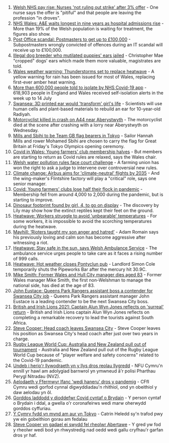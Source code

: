 1. [Welsh NHS pay rise: Nurses 'not ruling out strike' after 3% offer](https://www.bbc.co.uk/news/uk-wales-57929185) - One nurse says the offer is "pitiful" and that people are leaving the profession "in droves".
2. [NHS Wales: A&E waits longest in nine years as hospital admissions rise](https://www.bbc.co.uk/news/uk-wales-57915989) - More than 19% of the Welsh population is waiting for treatment, the figures also show.
3. [Post Office scandal: Postmasters to get up to £100,000](https://www.bbc.co.uk/news/business-57928397) - Subpostmasters wrongly convicted of offences during an IT scandal will receive up to £100,000.
4. [Illegal dog breeder who mutilated puppies' ears jailed](https://www.bbc.co.uk/news/uk-wales-57917953) - Christopher Mae "cropped" dogs' ears which made them more valuable, magistrates are told.
5. [Wales weather warning: Thunderstorms set to replace heatwave](https://www.bbc.co.uk/news/uk-wales-57929643) - A yellow warning for rain has been issued for most of Wales, replacing first-ever amber heat warning.
6. [More than 600,000 people told to isolate by NHS Covid-19 app](https://www.bbc.co.uk/news/technology-57929162) - 618,903 people in England and Wales received self-isolation alerts in the week up to 14 July
7. [Swansea: 3D printed ear would 'transform' girl's life](https://www.bbc.co.uk/news/uk-wales-57903527) - Scientists will use human cells and plant-based materials to rebuild an ear for 10-year-old Radiyah.
8. [Motorcyclist killed in crash on A44 near Aberystwyth](https://www.bbc.co.uk/news/uk-wales-57925835) - The motorcyclist died at the scene after crashing with a lorry near Aberystwyth on Wednesday.
9. [Mills and Sbihi to be Team GB flag bearers in Tokyo](https://www.bbc.co.uk/sport/olympics/57925326) - Sailor Hannah Mills and rower Mohamed Sbihi are chosen to carry the flag for Great Britain at Friday's Tokyo Olympics opening ceremony.
10. [Covid in Wales: Young farmers' club membership halves](https://www.bbc.co.uk/news/uk-wales-57919623) - But members are starting to return as Covid rules are relaxed, says the Wales chair.
11. [Welsh water pollution rules face court challenge](https://www.bbc.co.uk/news/uk-wales-politics-57929321) - A farming union has won the right to ask a judge to intervene over controversial new rules.
12. [Climate change: Airbus aims for 'climate-neutral' flights by 2035](https://www.bbc.co.uk/news/uk-wales-57923403) - And the wing-maker's Flintshire factory will play a "critical" role, says one senior manager.
13. [Covid: Young farmers' clubs lose half their flock in pandemic](https://www.bbc.co.uk/news/uk-wales-57923766) - Membership fell from around 4,000 to 2,000 during the pandemic, but is starting to improve.
14. [Dinosaur footprint found by girl, 4, to go on display](https://www.bbc.co.uk/news/uk-wales-57921987) - The discovery by Lily may show how the extinct reptiles kept their feet on the ground.
15. [Heatwave: Workers struggle to avoid 'unbearable' temperatures](https://www.bbc.co.uk/news/uk-wales-57923094) - For some workers, it is impossible to avoid the scorching temperatures during the heatwave.
16. [Mayhill: ‘Rioters taught my son anger and hatred’](https://www.bbc.co.uk/news/uk-wales-57907596) - Adam Romain says his previously loving and calm son has become aggressive after witnessing a riot.
17. [Heatwave: Stay safe in the sun, says Welsh Ambulance Service](https://www.bbc.co.uk/news/uk-wales-57910591) - The ambulance service urges people to take care as it faces a rising number of 999 calls.
18. [Heatwave: Hot weather closes Pontyclun pub](https://www.bbc.co.uk/news/uk-wales-57908735) - Landlord Simon Cole temporarily shuts the Pipeworks Bar after the mercury hit 30.9C.
19. [Mike Smith: Former Wales and Hull City manager dies aged 83](https://www.bbc.co.uk/sport/football/57931380) - Former Wales manager Mike Smith, the first non-Welshman to manage the national side, has died at the age of 83.
20. [John Eustace: Queens Park Rangers assistant boss a contender for Swansea City job](https://www.bbc.co.uk/sport/football/57923015) - Queens Park Rangers assistant manager John Eustace is a leading contender to be the next Swansea City boss.
21. [British and Irish Lions 2021: Captain Alun Wyn Jones reflects on 'surreal' return](https://www.bbc.co.uk/sport/rugby-union/57913078) - British and Irish Lions captain Alun Wyn Jones reflects on completing a remarkable recovery to lead the tourists against South Africa.
22. [Steve Cooper: Head coach leaves Swansea City](https://www.bbc.co.uk/sport/football/57918658) - Steve Cooper leaves his position as Swansea City's head coach after just over two years in charge.
23. [Rugby League World Cup: Australia and New Zealand pull out of tournament](https://www.bbc.co.uk/sport/rugby-league/57925720) - Australia and New Zealand pull out of the Rugby League World Cup because of "player welfare and safety concerns" related to the Covid-19 pandemic.
24. [Undeb i herio'r llywodraeth yn y llys dros reolau llygredd](https://www.bbc.co.uk/newyddion/57931792) - NFU Cymru'n ennill yr hawl am adolygiad barnwrol yn ymwneud â'r polisi Pharthau Perygl Nitradau (NVZ).
25. [Aelodaeth y Ffermwyr Ifanc 'wedi haneru' dros y pandemig](https://www.bbc.co.uk/newyddion/57916087) - CFfI Cymru wedi gorfod cynnal digwyddiadau'n rhithiol, ond yn obeithiol y daw aelodau yn ôl.
26. [Gorddos laddodd y dioddefwr Covid cyntaf o Brydain](https://www.bbc.co.uk/newyddion/57927043) - Y person cyntaf o Brydain i ddal, a gwella o'r coronafeirws wedi marw oherwydd gorddos cyffuriau.
27. [Y Cymry fydd yn mynd am aur yn Tokyo](https://www.bbc.co.uk/newyddion/57916347) - Catrin Heledd sy'n trafod pwy yw ein gobeithion gorau am fedalau
28. [Steve Cooper yn gadael ei swydd fel rheolwr Abertawe](https://www.bbc.co.uk/newyddion/57916088) - Y gred yw fod y rheolwr wedi bod yn rhwystredig nad oedd wedi gallu cryfhau'r garfan dros yr haf.
